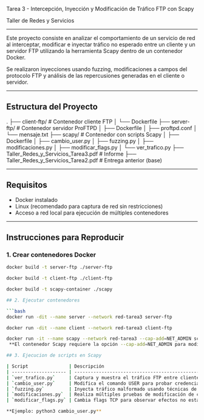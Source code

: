Tarea 3 - Intercepción, Inyección y Modificación de Tráfico FTP con Scapy

Taller de Redes y Servicios  
 
---

Este proyecto consiste en analizar el comportamiento de un servicio de red al interceptar, modificar e inyectar tráfico no esperado entre un cliente y un servidor FTP utilizando la herramienta Scapy dentro de un contenedor Docker.

Se realizaron inyecciones usando fuzzing, modificaciones a campos del protocolo FTP y análisis de las repercusiones generadas en el cliente o servidor.

---

## Estructura del Proyecto

.
├── client-ftp/ # Contenedor cliente FTP
│ └── Dockerfile
├── server-ftp/ # Contenedor servidor ProFTPD
│ ├── Dockerfile
│ ├── proftpd.conf
│ └── mensaje.txt
├── scapy/ # Contenedor con scripts Scapy
│ ├── Dockerfile
│ ├── cambio_user.py
│ ├── fuzzing.py
│ ├── modificaciones.py
│ ├── modificar_flags.py
│ └── ver_trafico.py
├── Taller_Redes_y_Servicios_Tarea3.pdf # Informe 
├── Taller_Redes_y_Servicios_Tarea2.pdf # Entrega anterior (base)


---

## Requisitos

- Docker instalado
- Linux (recomendado para captura de red sin restricciones)
- Acceso a red local para ejecución de múltiples contenedores

---

## Instrucciones para Reproducir

### 1. Crear contenedores Docker

```bash
docker build -t server-ftp ./server-ftp

docker build -t client-ftp ./client-ftp

docker build -t scapy-container ./scapy

## 2. Ejecutar contenedores

```bash
docker run -dit --name server --network red-tarea3 server-ftp

docker run -dit --name client --network red-tarea3 client-ftp

docker run -it --name scapy --network red-tarea3 --cap-add=NET_ADMIN scapy-container
 **El contenedor Scapy requiere la opción --cap-add=NET_ADMIN para modificar tráfico.**

## 3. Ejecucion de scripts en Scapy

| Script               | Descripción                                                |
| -------------------- | ---------------------------------------------------------- |
| `ver_trafico.py`     | Captura y muestra el tráfico FTP entre cliente y servidor. |
| `cambio_user.py`     | Modifica el comando USER para probar credenciales falsas.  |
| `fuzzing.py`         | Inyecta tráfico malformado usando técnicas de fuzzing.     |
| `modificaciones.py`  | Realiza múltiples pruebas de modificación de comandos.     |
| `modificar_flags.py` | Cambia flags TCP para observar efectos no estándar.        |

**Ejemplo: python3 cambio_user.py**